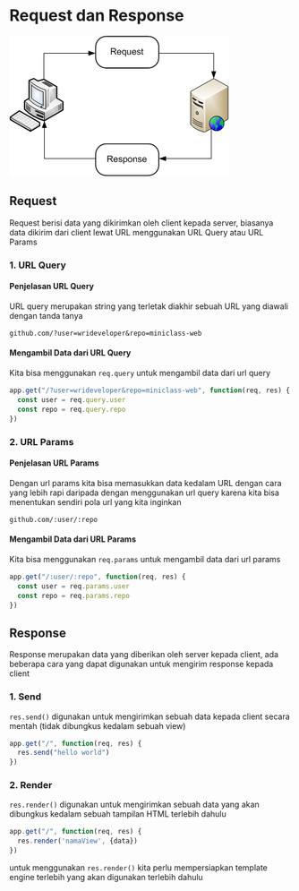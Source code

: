 # Request dan Response

![request-response](request-response.png)

## Request

Request berisi data yang dikirimkan oleh client kepada server, biasanya data dikirim dari client lewat URL menggunakan URL Query atau URL Params

### 1. URL Query

#### Penjelasan URL Query

URL query merupakan string yang terletak diakhir sebuah URL yang diawali dengan tanda tanya

```
github.com/?user=wrideveloper&repo=miniclass-web
```

#### Mengambil Data dari URL Query

Kita bisa menggunakan `req.query` untuk mengambil data dari url query

```javascript
app.get("/?user=wrideveloper&repo=miniclass-web", function(req, res) {
  const user = req.query.user
  const repo = req.query.repo
})
```

### 2. URL Params

#### Penjelasan URL Params

Dengan url params kita bisa memasukkan data kedalam URL dengan cara yang lebih rapi daripada dengan menggunakan url query karena kita bisa menentukan sendiri pola url yang kita inginkan

```
github.com/:user/:repo
```

#### Mengambil Data dari URL Params

Kita bisa menggunakan `req.params` untuk mengambil data dari url params

```javascript
app.get("/:user/:repo", function(req, res) {
  const user = req.params.user
  const repo = req.params.repo
})
```

## Response

Response merupakan data yang diberikan oleh server kepada client, ada beberapa cara yang dapat digunakan untuk mengirim response kepada client

### 1. Send

`res.send()` digunakan untuk mengirimkan sebuah data kepada client secara mentah (tidak dibungkus kedalam sebuah view)

```javascript
app.get("/", function(req, res) {
  res.send("hello world")
})
```

### 2. Render

`res.render()` digunakan untuk mengirimkan sebuah data yang akan dibungkus kedalam sebuah tampilan HTML terlebih dahulu

```Javascript
app.get("/", function(req, res) {
  res.render('namaView', {data})
})
```

untuk menggunakan `res.render()` kita perlu mempersiapkan template engine terlebih yang akan digunakan terlebih dahulu
